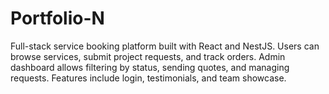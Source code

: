 # Portfolio-N
Full-stack service booking platform built with React and NestJS. Users can browse services, submit project requests, and track orders. Admin dashboard allows filtering by status, sending quotes, and managing requests. Features include login, testimonials, and team showcase.
